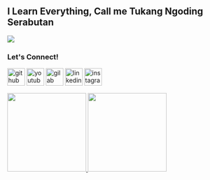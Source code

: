 


<h2>I Learn Everything, Call me Tukang Ngoding Serabutan</h2>

![](https://github.com/ariefhk/Profile/blob/main/code.gif)


### Let's Connect!


[<img src='https://cdn.jsdelivr.net/npm/simple-icons@3.0.1/icons/github.svg' alt='github' height='40'>](https://github.com/ariefhk) [<img src='https://cdn.jsdelivr.net/npm/simple-icons@3.0.1/icons/youtube.svg' alt='youtube' height='40'>](https://www.youtube.com/channel/UCvslj42lCyg17lnFbEzwfSw) [<img src='https://cdn.jsdelivr.net/npm/simple-icons@3.0.1/icons/gitlab.svg' alt='gilab' height='40'>](https://gitlab.com/ariefrh) [<img src='https://cdn.jsdelivr.net/npm/simple-icons@3.0.1/icons/linkedin.svg' alt='linkedin' height='40'>](https://www.linkedin.com/in/arief-rachman-hakim-aa8415228//)  [<img src='https://cdn.jsdelivr.net/npm/simple-icons@3.0.1/icons/instagram.svg' alt='instagram' height='40'>](https://www.instagram.com/ariefrh.dev/)  





<p align="left">
<a href="https://github.com/ariefhk">
  <img height="180em" src="https://github-readme-stats-eight-theta.vercel.app/api?username=ariefhk&show_icons=true&theme=algolia&include_all_commits=true&count_private=true"/>
  <img height="180em" src="https://github-readme-stats-eight-theta.vercel.app/api/top-langs/?username=ariefhk&layout=compact&langs_count=8&theme=algolia"/>
</a>
</p>






<!--
**ariefhk/ariefhk** is a ✨ _special_ ✨ repository because its `README.md` (this file) appears on your GitHub profile.
Hi there 👋, Welcome to my Profile
Here are some ideas to get you started:
![GitHub streak stats](https://github-readme-streak-stats.herokuapp.com/?user=ariefhk)  
<br>
<p>Semoga Bermanfaat</p>

<br>

- 🔭 I’m currently working on ...
- 🌱 I’m currently learning ...
- 👯 I’m looking to collaborate on ...
- 🤔 I’m looking for help with ...
- 💬 Ask me about ...
- 📫 How to reach me: ...
- 😄 Pronouns: ...
- ⚡ Fun fact: ...
-->
